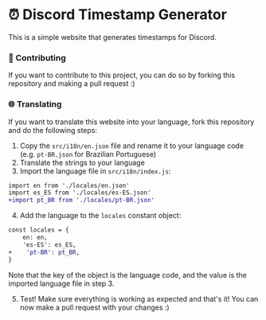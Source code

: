# ⏰ Discord Timestamp Generator

This is a simple website that generates timestamps for Discord.

### 👥 Contributing

If you want to contribute to this project, you can do so by forking this repository and making a pull request :)

### 🌐 Translating

If you want to translate this website into your language, fork this repository and do the following steps:

1. Copy the `src/i18n/en.json` file and rename it to your language code (e.g. `pt-BR.json` for Brazilian Portuguese)
2. Translate the strings to your language
3. Import the language file in `src/i18n/index.js`:

```diff
import en from './locales/en.json'
import es_ES from './locales/es-ES.json'
+import pt_BR from './locales/pt-BR.json'
```

4. Add the language to the `locales` constant object:

```diff
const locales = {
    en: en,
    'es-ES': es_ES,
+    'pt-BR': pt_BR,
}
```

Note that the key of the object is the language code, and the value is the imported language file in step 3.

5. Test! Make sure everything is working as expected and that's it! You can now make a pull request with your changes :)

